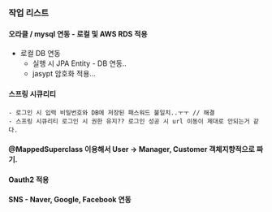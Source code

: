 ### 작업 리스트
#### 오라클 / mysql 연동 - 로컬  및 AWS RDS 적용
- 로컬 DB 연동
    - 실행 시 JPA Entity - DB 연동..
    - jasypt 암호화 적용...
#### 스프링 시큐리티
    - 로그인 시 입력 비밀번호와 DB에 저장된 패스워드 불일치..ㅜㅜ // 해결
    - 스프링 시큐리티 로그인 시 권한 유지?? 로그인 성공 시 url 이동이 제대로 안되는거 같다.
#### @MappedSuperclass 이용해서 User -> Manager, Customer 객체지향적으로 짜기.
#### Oauth2 적용
#### SNS - Naver, Google, Facebook 연동